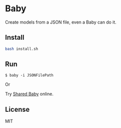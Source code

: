 # Baby

Create models from a JSON file, even a Baby can do it.

## Install

```bash
bash install.sh
```

## Run

```
$ baby -i JSONFilePath
```

Or

Try [Shared Baby](https://shared-baby.herokuapp.com) online.

## License

MIT
